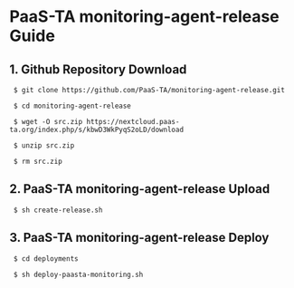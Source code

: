 # PaaS-TA monitoring-agent-release Guide

## 1. Github Repository Download
```
 $ git clone https://github.com/PaaS-TA/monitoring-agent-release.git
 
 $ cd monitoring-agent-release
 
 $ wget -O src.zip https://nextcloud.paas-ta.org/index.php/s/kbwD3WkPyqS2oLD/download
 
 $ unzip src.zip
 
 $ rm src.zip
 ```
 
 
## 2. PaaS-TA monitoring-agent-release Upload
```
 $ sh create-release.sh
``` 


## 3. PaaS-TA monitoring-agent-release Deploy
```
 $ cd deployments
 
 $ sh deploy-paasta-monitoring.sh
 ```
